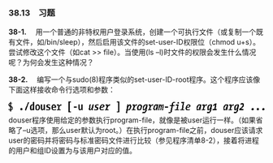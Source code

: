 ### 38.13　习题

**38-1.** 　用一个普通的非特权用户登录系统，创建一个可执行文件（或复制一个既有文件，如/bin/sleep），然后启用该文件的set-user-ID权限位（chmod u+s）。尝试修改这个文件（如cat >> file）。当使用(ls –l)时文件的权限会发生什么情况呢？为何会发生这种情况？

**38-2.** 　编写一个与sudo(8)程序类似的set-user-ID-root程序。这个程序应该像下面这样接收命令行选项和参数：



![980.png](../images/980.png)
douser程序使用给定的参数执行program-file，就像是被user运行一样。（如果省略了–u选项，那么user默认为root。）在执行program-file之前，douser应该请求user的密码并将密码与标准密码文件进行比较（参见程序清单8-2），接着将进程的用户和组ID设置为与该用户对应的值。




